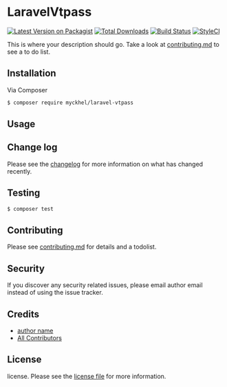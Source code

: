 # LaravelVtpass

[![Latest Version on Packagist][ico-version]][link-packagist]
[![Total Downloads][ico-downloads]][link-downloads]
[![Build Status][ico-travis]][link-travis]
[![StyleCI][ico-styleci]][link-styleci]

This is where your description should go. Take a look at [contributing.md](contributing.md) to see a to do list.

## Installation

Via Composer

``` bash
$ composer require myckhel/laravel-vtpass
```

## Usage

## Change log

Please see the [changelog](changelog.md) for more information on what has changed recently.

## Testing

``` bash
$ composer test
```

## Contributing

Please see [contributing.md](contributing.md) for details and a todolist.

## Security

If you discover any security related issues, please email author email instead of using the issue tracker.

## Credits

- [author name][link-author]
- [All Contributors][link-contributors]

## License

license. Please see the [license file](license.md) for more information.

[ico-version]: https://img.shields.io/packagist/v/myckhel/laravelvtpass.svg?style=flat-square
[ico-downloads]: https://img.shields.io/packagist/dt/myckhel/laravelvtpass.svg?style=flat-square
[ico-travis]: https://img.shields.io/travis/myckhel/laravelvtpass/master.svg?style=flat-square
[ico-styleci]: https://styleci.io/repos/12345678/shield

[link-packagist]: https://packagist.org/packages/myckhel/laravelvtpass
[link-downloads]: https://packagist.org/packages/myckhel/laravelvtpass
[link-travis]: https://travis-ci.org/myckhel/laravelvtpass
[link-styleci]: https://styleci.io/repos/12345678
[link-author]: https://github.com/myckhel
[link-contributors]: ../../contributors
